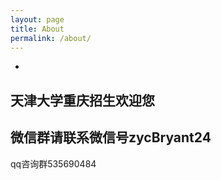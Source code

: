 ```yaml
---
layout: page
title: About
permalink: /about/
---
```

- 
天津大学重庆招生欢迎您
- 
微信群请联系微信号zycBryant24
- 
qq咨询群535690484